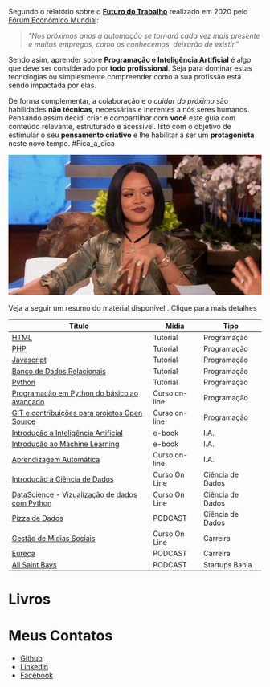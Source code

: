 Segundo o relatório sobre o [**Futuro do Trabalho**](https://www.weforum.org/agenda/2020/01/davos-2020-future-work-jobs-skills-what-to-know) realizado em 2020 pelo [Fórum Econômico Mundial](https://www.weforum.org/events/world-economic-forum-annual-meeting-2020):

> *"Nos próximos anos a automação se tornará cada vez mais presente e muitos empregos, como os conhecemos, deixarão de existir."* 

Sendo asim, aprender sobre **Programação e Inteligência Artificial** é algo que deve ser considerado por **todo profissional**. Seja para dominar estas tecnologias ou simplesmente compreender como a sua profissão está sendo impactada por elas.

De forma complementar, a colaboração e o *cuidar do próximo* são habilidades **não técnicas**, necessárias e inerentes a nós seres humanos. Pensando assim decidi criar e compartilhar com **você** este guia com conteúdo relevante, estruturado e acessível.
Isto com o objetivo de estimular o seu **pensamento criativo** e lhe habilitar a ser um **protagonista** neste novo tempo. #Fica_a_dica

<p align="center">
  <img src="images/gif1.gif">
</p>

Veja a seguir um resumo do material disponível . Clique para mais detalhes

Titulo | Mídia | Tipo
------ | ----- | ----
[HTML](https://www.w3schools.com/html/default.asp) | Tutorial | Programação
[PHP](https://www.w3schools.com/php/default.asp) | Tutorial | Programação
[Javascript](https://www.w3schools.com/js/default.asp) | Tutorial | Programação
[Banco de Dados Relacionais](https://www.w3schools.com/sql/default.asp) | Tutorial | Programação
[Python](https://www.w3schools.com/python/default.asp) | Tutorial | Programação
[Programação em Python do básico ao avançado](https://www.udemy.com/share/1013uIBksSeFxXRno=/) | Curso on-line | Programação
[GIT e contribuições para projetos Open Source](https://www.udemy.com/share/101qPMBksSeFxXRno=/) | Curso on-line | Programação
[Introdução a Inteligência Artificial](https://carlossalesti.gitbook.io/inteligencia-artificial-1/) | e-book | I.A.
[Introdução ao Machine Learning](https://carlossalesti.gitbook.io/machine-learning/) | e-book | I.A.
[Aprendizagem Automática](https://www.coursera.org/learn/machine-learning) | Curso on-line | I.A.
[Introdução à Ciência de Dados](https://www.datascienceacademy.com.br/pages/curso-introducao-a-ciencia-de-dados) | Curso On Line | Ciência de Dados
[DataScience - Vizualização de dados com Python](https://www.udemy.com/course/visualizacao-de-dados-com-python/) | Curso On Line | Ciência de Dados
[Pizza de Dados](https://podcast.pizzadedados.com/) | PODCAST | Ciência de Dados
[Gestão de Mídias Sociais](https://university.rockcontent.com/cursos/gestao-de-midias-sociais) | Curso On Line | Carreira	
[Eureca](https://eureca.me/) | PODCAST | Carreira
[All Saint Bays](https://allsaintsbay.com.br/) | PODCAST | Startups Bahia

#  Livros		

# Meus Contatos 
* [Github](https://github.com/CarlosSalesNaturalTec)
* [Linkedin](https://www.linkedin.com/in/carlossalesti/)
* [Facebook](https://www.facebook.com/CarlosSalesTI)